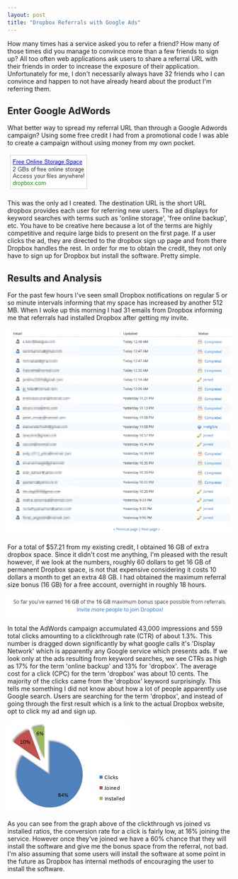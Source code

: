 ```yaml
---
layout: post
title: "Dropbox Referrals with Google Ads"
---
```


How many times has a service asked you to refer a friend? How many of those times did you manage to convince more than a few friends to sign up? All too often web applications ask users to share a referral URL with their friends in order to increase the exposure of their application. Unfortunately for me, I don't necessarily always have 32 friends who I can convince and happen to not have already heard about the product I'm referring them.

## Enter Google AdWords
What better way to spread my referral URL than through a Google Adwords campaign? Using some free credit I had from a promotional code I was able to create a campaign without using money from my own pocket.

<img src="/images/posts/2012-04-12-dropbox-referrals-with-google-ads/dropbox-referral-ad.png" alt="Dropbox Referral Google Ad" class="noclip" />

This was the only ad I created. The destination URL is the short URL dropbox provides each user for referring new users. The ad displays for keyword searches with terms such as 'online storage', 'free online backup', etc. You have to be creative here because a lot of the terms are highly competitive and require large bids to present on the first page. If a user clicks the ad, they are directed to the dropbox sign up page and from there Dropbox handles the rest. In order for me to obtain the credit, they not only have to sign up for Dropbox but install the software. Pretty simple.

## Results and Analysis
For the past few hours I've seen small Dropbox notifications on regular 5 or so minute intervals informing that my space has increased by another 512 MB. When I woke up this morning I had 31 emails from Dropbox informing me that referrals had installed Dropbox after getting my invite.

<img src="/images/posts/2012-04-12-dropbox-referrals-with-google/dropbox-referral-status.png" alt="Dropbox Referral Status" class="noclip" />

For a total of $57.21 from my existing credit, I obtained 16 GB of extra dropbox space. Since it didn't cost me anything, I'm pleased with the result however, if we look at the numbers, roughly 60 dollars to get 16 GB of permanent Dropbox space, is not that expensive considering it costs 10 dollars a month to get an extra 48 GB. I had obtained the maximum referral size bonus (16 GB) for a free account, overnight in roughly 18 hours.

<img src="/images/posts/2012-04-12-dropbox-referrals-with-google/dropbox-referral-bonus-16gb.png" alt="Dropbox Referral Bonus 16GB of 16GB" class="noclip" />

In total the AdWords campaign accumulated 43,000 impressions and 559 total clicks amounting to a clickthrough rate (CTR) of about 1.3%. This number is dragged down significantly by what google calls it's 'Display Network' which is apparently any Google service which presents ads. If we look only at the ads resulting from keyword searches, we see CTRs as high as 17% for the term 'online backup' and 13% for 'dropbox'. The average cost for a click (CPC) for the term 'dropbox' was about 10 cents. The majority of the clicks came from the 'dropbox' keyword surprisingly. This tells me something I did not know about how a lot of people apparently use Google search. Users are searching for the term 'dropbox', and instead of going through the first result which is a link to the actual Dropbox website, opt to click my ad and sign up.

<img src="/images/posts/2012-04-12-dropbox-referrals-with-google-adwords/click-join-install-ratio.png" alt="Clickthrough vs Joined vs Installed" class="noclip" />

As you can see from the graph above of the clickthrough vs joined vs installed ratios, the conversion rate for a click is fairly low, at 16% joining the service. However once they've joined we have a 60% chance that they will install the software and give me the bonus space from the referral, not bad. I'm also assuming that some users will install the software at some point in the future as Dropbox has internal methods of encouraging the user to install the software.
